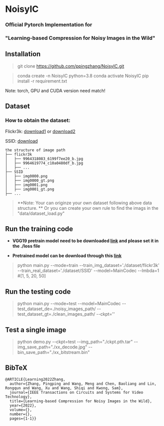# NoisyIC

### Official Pytorch Implementation for 
### "Learning-based Compression for Noisy Images in the Wild"


## Installation
> git clone https://github.com/ppingzhang/NoisyIC.git

> conda create -n NoisyIC python=3.8 
> conda activate NoisyIC
> pip install -r requirement.txt

Note: torch, GPU and CUDA version need match!

## Dataset
### How to obtain the dataset:

Flickr3k: [download1](https://www.kaggle.com/datasets/hsankesara/flickr-image-dataset) or [download2](https://www.kaggle.com/datasets/hsankesara/flickr-image-dataset)

SSID: [download](https://www.eecs.yorku.ca/~kamel/sidd/dataset.php)

```
the structure of image path
├── flickr3k
│   ├── 9964318083_6199f7ee20_b.jpg
│   ├── 9964619774_c10a0480df_b.jpg
│   ├── ...
├── SSID
│   ├── img0000.png
│   ├── img0000_gt.png
│   ├── img0001.png
│   ├── img0001_gt.png
├── ...
```

> **Note: Your can originze your own dataset following above data structure. **
> Or you can create your own rule to find the imags in the "data/dataset_load.py"


## Run the training code
- **VGG19 pretrain model need to be downloaded [link](https://www.kaggle.com/datasets/phuhung273/vgg19dcbb9e9dpth) and please set it in the ./loss file**

- **Pretrained model can be download through this [link](https://drive.google.com/drive/folders/1Y4dViyFL6WmNiy1MtmNjABBDqeCPdsSq?usp=sharing)**

> python main.py --mode=train --train_img_dataset='./dataset/flickr3k' --train_real_dataset='./dataset/SSID' --model=MainCodec --lmbda=1 #[1, 5, 20, 50]

## Run the testing code
> python main.py --mode=test --model=MainCodec --test_dataset_de=./noisy_images_path/    --test_dataset_gt=./clean_images_path/ --ckpt='' 

## Test a single image
> python demo.py --ckpt=test --img_path="./ckpt.pth.tar" --img_save_path="./xx_decode.jpg" --bin_save_path="./xx_bitstream.bin" 


## BibTeX
```
@ARTICLE{Learning2022Zhang,
  author={Zhang, Pingping and Wang, Meng and Chen, Baoliang and Lin, Rongqun and Wang, Xu and Wang, Shiqi and Kwong, Sam},
  journal={IEEE Transactions on Circuits and Systems for Video Technology}, 
  title={Learning-based Compression for Noisy Images in the Wild}, 
  year={2022},
  volume={},
  number={},
  pages={1-1}}
```